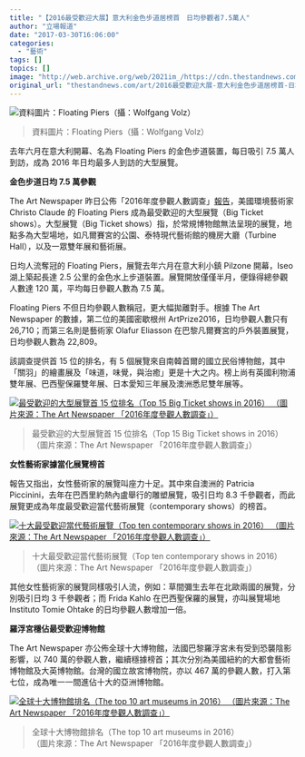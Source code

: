 ```yaml
---
title: "【2016最受歡迎大展】意大利金色步道居榜首　日均參觀者7.5萬人"
author: "立場報道"
date: "2017-03-30T16:06:00"
categories:
  - "藝術"
tags: []
topics: []
image: "http://web.archive.org/web/2021im_/https://cdn.thestandnews.com/media/photos/cache/PIER-01_x7QPp_1200x0.png"
original_url: "thestandnews.com/art/2016最受歡迎大展-意大利金色步道居榜首-日均參觀者7-5萬人"
---
```

![資料圖片：Floating Piers（攝：Wolfgang Volz）](http://web.archive.org/web/2021im_/https://cdn.thestandnews.com/media/photos/cache/PIER-01_x7QPp_1200x0.png)

> 資料圖片：Floating Piers（攝：Wolfgang Volz）

去年六月在意大利開幕、名為 Floating Piers 的金色步道裝置，每日吸引 7.5 萬人到訪，成為 2016 年日均最多人到訪的大型展覽。

**金色步道日均 7.5 萬參觀**

The Art Newspaper 昨日公佈「2016年度參觀人數調查」[報告](http://web.archive.org/web/20210628163346/http://theartnewspaper.com/reports/visitor-figures-2016/)，美國環境藝術家 Christo Claude 的 Floating Piers 成為最受歡迎的大型展覽（Big Ticket shows）。大型展覽（Big Ticket shows）指，於常規博物館無法呈現的展覽，地點多為大型場地，如凡爾賽宮的公園、泰特現代藝術館的機房大廳（Turbine Hall），以及一眾雙年展和藝術展。

日均人流奪冠的 Floating Piers，展覽去年六月在意大利小鎮 Pilzone 開幕，Iseo 湖上築起長達 2.5 公里的金色水上步道裝置。展覽開放僅僅半月，便錄得總參觀人數達 120 萬，平均每日參觀人數為 7.5 萬。

Floating Piers 不但日均參觀人數稱冠，更大幅拋離對手。根據 The Art Newspaper 的數據，第二位的美國密歇根州 ArtPrize2016，日均參觀人數只有 26,710；而第三名則是藝術家 Olafur Eliasson 在巴黎凡爾賽宮的戶外裝置展覽，日均參觀人數為 22,809。

該調查提供首 15 位的排名，有 5 個展覽來自南韓首爾的國立民俗博物館，其中「關羽」的繪畫展及「味道，味覺，與治癒」更是十大之内。榜上尚有英國利物浦雙年展、巴西聖保羅雙年展、日本愛知三年展及澳洲悉尼雙年展等。

[![最受歡迎的大型展覽首 15 位排名（Top 15 Big Ticket shows in 2016）
（圖片來源：The Art Newspaper 「2016年度參觀人數調查」）](http://web.archive.org/web/2021im_/https://cdn.thestandnews.com/media/photos/cache/TAN1_E93hP_1200x0.jpg)](http://web.archive.org/web/20210628163346/https://cdn.thestandnews.com/media/photos/cache/TAN1_E93hP_1200x0.jpg)

> 最受歡迎的大型展覽首 15 位排名（Top 15 Big Ticket shows in 2016）  
（圖片來源：The Art Newspaper 「2016年度參觀人數調查」）

**女性藝術家據當化展覽榜首**

報告又指出，女性藝術家的展覽叫座力十足。其中來自澳洲的 Patricia Piccinini，去年在巴西里約熱內盧舉行的雕塑展覽，吸引日均 8.3 千參觀者，而此展覽更成為年度最受歡迎當代藝術展覽（contemporary shows）的榜首。

[![十大最受歡迎當代藝術展覽（Top ten contemporary shows in 2016）
（圖片來源：The Art Newspaper 「2016年度參觀人數調查」）](http://web.archive.org/web/2021im_/https://cdn.thestandnews.com/media/photos/cache/TAN3_xsMvb_1200x0.jpg)](http://web.archive.org/web/20210628163346/https://cdn.thestandnews.com/media/photos/cache/TAN3_xsMvb_1200x0.jpg)

> 十大最受歡迎當代藝術展覽（Top ten contemporary shows in 2016）  
（圖片來源：The Art Newspaper 「2016年度參觀人數調查」）

其他女性藝術家的展覽同樣吸引人流，例如：草間彌生去年在北歐兩國的展覽，分別吸引日均 3 千參觀者；而 Frida Kahlo 在巴西聖保羅的展覽，亦叫展覽場地 Instituto Tomie Ohtake 的日均參觀人數增加一倍。

**羅浮宮穩佔最受歡迎博物館**

The Art Newspaper 亦公佈全球十大博物館，法國巴黎羅浮宮未有受到恐襲陰影影響，以 740 萬的參觀人數，繼續穩據榜首；其次分別為美國紐約的大都會藝術博物館及大英博物館。台灣的國立故宮博物院，亦以 467 萬的參觀人數，打入第七位，成為唯一一間進佔十大的亞洲博物館。

[![全球十大博物館排名（The top 10 art museums in 2016）
（圖片來源：The Art Newspaper 「2016年度參觀人數調查」）](http://web.archive.org/web/2021im_/https://cdn.thestandnews.com/media/photos/cache/TAN2_WjObY_1200x0.jpg)](http://web.archive.org/web/20210628163346/https://cdn.thestandnews.com/media/photos/cache/TAN2_WjObY_1200x0.jpg)

> 全球十大博物館排名（The top 10 art museums in 2016）  
（圖片來源：The Art Newspaper 「2016年度參觀人數調查」）